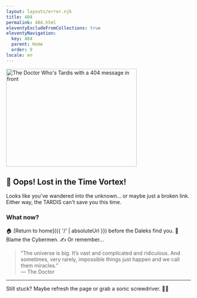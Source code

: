 ```yaml
---
layout: layouts/error.njk
title: 404
permalink: 404.html
eleventyExcludeFromCollections: true
eleventyNavigation:
  key: 404
  parent: Home
  order: 9
locale: en
---
```


<picture>
    <img src="/assets/images/tardis.png" alt="The Doctor Who's Tardis with a 404 message in front" width="356" height="267" title="Timey-Wimey Wibbly-Wobbly">
</picture>

## 🚀 Oops! Lost in the Time Vortex!

Looks like you've wandered into the unknown… or maybe just a broken link. Either way, the TARDIS can't save you this time.

### What now?
 🏠 [Return to home]({{ '/' | absoluteUrl }}) before the Daleks find you.
 🤖 Blame the Cybermen.
 ✍ Or remember...

<blockquote>
    "The universe is big. It’s vast and complicated and ridiculous. And sometimes, very rarely, impossible things just happen and we call them miracles."
    <br>— The Doctor
</blockquote>

---
Still stuck? Maybe refresh the page or grab a sonic screwdriver. 🔧✨
